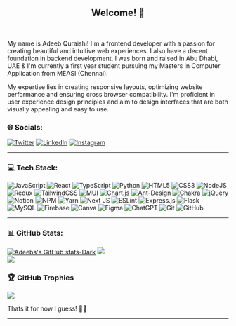 
<h2 align="center">Welcome! 👾</h2>
<br>

<p align="start">My name is Adeeb Quraishi! I'm a frontend developer with a passion for creating beautiful and intuitive web experiences. I also have a decent foundation in backend development. I was born and raised in Abu Dhabi, UAE & I'm currently a first year student pursuing my Masters in Computer Application from MEASI (Chennai).
</br>
<p>My expertise lies in creating responsive layouts, optimizing website performance and ensuring cross browser compatibility. I'm proficient in user experience design principles and aim to design interfaces that are both visually appealing and easy to use.
</p>

### 🌐 Socials:
[![Twitter](https://img.shields.io/badge/Twitter-%231877F2.svg?logo=twitter&logoColor=white)](https://twitter.com/adeebrq)  [![LinkedIn](https://img.shields.io/badge/LinkedIn-%230077B5.svg?logo=linkedin&logoColor=white)](https://linkedin.com/in/adeebrq) 
[![Instagram](https://img.shields.io/badge/Instagram-%23E4405F.svg?logo=Instagram&logoColor=white)](https://instagram.com/adeebrq)
<hr>

### 💻 Tech Stack:
![JavaScript](https://img.shields.io/badge/javascript-%23323330.svg?style=flat&logo=javascript&logoColor=%23F7DF1E) 
![React](https://img.shields.io/badge/react-%2320232a.svg?style=flat&logo=react&logoColor=%2361DAFB) 
![TypeScript](https://img.shields.io/badge/typescript-%23007ACC.svg?style=flat&logo=typescript&logoColor=white) 
![Python](https://img.shields.io/badge/python-3670A0?style=flat&logo=python&logoColor=ffdd54) 
![HTML5](https://img.shields.io/badge/html5-%23E34F26.svg?style=flat&logo=html5&logoColor=white)
![CSS3](https://img.shields.io/badge/css3-%231572B6.svg?style=flat&logo=css3&logoColor=white)
![NodeJS](https://img.shields.io/badge/node.js-6DA55F?style=flat&logo=node.js&logoColor=white)
![Redux](https://img.shields.io/badge/redux-%23593d88.svg?style=flat&logo=redux&logoColor=white)
![TailwindCSS](https://img.shields.io/badge/tailwindcss-%2338B2AC.svg?style=flat&logo=tailwind-css&logoColor=white)
![MUI](https://img.shields.io/badge/MUI-%230081CB.svg?style=flat&logo=material-ui&logoColor=white)
![Chart.js](https://img.shields.io/badge/chart.js-F5788D.svg?style=flat&logo=chart.js&logoColor=white)
![Ant-Design](https://img.shields.io/badge/-AntDesign-%230170FE?style=flat&logo=ant-design&logoColor=white) 
![Chakra](https://img.shields.io/badge/chakra-%234ED1C5.svg?style=flat&logo=chakraui&logoColor=white) 
![jQuery](https://img.shields.io/badge/jquery-%230769AD.svg?style=flat&logo=jquery&logoColor=white)
![Notion](https://img.shields.io/badge/Notion-%23000000.svg?style=flat&logo=notion&logoColor=white)
![NPM](https://img.shields.io/badge/NPM-%23000000.svg?style=flat&logo=npm&logoColor=white)
![Yarn](https://img.shields.io/badge/yarn-%232C8EBB.svg?style=flat&logo=yarn&logoColor=white)
![Next JS](https://img.shields.io/badge/Next-black?style=flat&logo=next.js&logoColor=white)
![ESLint](https://img.shields.io/badge/ESLint-4B3263?style=flat&logo=eslint&logoColor=white)
![Express.js](https://img.shields.io/badge/express.js-%23404d59.svg?style=flat&logo=express&logoColor=%2361DAFB) 
![Flask](https://img.shields.io/badge/flask-%23000.svg?style=flat&logo=flask&logoColor=white)
![MySQL](https://img.shields.io/badge/mysql-%2300f.svg?style=flat&logo=mysql&logoColor=white) 
![Firebase](https://img.shields.io/badge/firebase-%23039BE5.svg?style=flat&logo=firebase)
![Canva](https://img.shields.io/badge/Canva-%2300C4CC.svg?style=flat&logo=Canva&logoColor=white)
![Figma](https://img.shields.io/badge/figma-%23F24E1E.svg?style=flat&logo=figma&logoColor=white)
![ChatGPT](https://img.shields.io/badge/chatGPT-74aa9c?style=flat&logo=openai&logoColor=white)
![Git](https://img.shields.io/badge/git-%23F05033.svg?style=flat&logo=git&logoColor=white)
![GitHub](https://img.shields.io/badge/github-%23121011.svg?style=flat&logo=github&logoColor=white)

<hr>

### 📊 GitHub Stats:
[![Adeebs's GitHub stats-Dark](https://github-readme-stats.vercel.app/api?username=adeebrq&theme=dark&count_private=true&show_icons=true)](https://github.com/adeebrq/github-readme-stats#gh-dark-mode-only)
![](https://github-readme-streak-stats.herokuapp.com/?user=adeebrq&theme=dark)<br/>
![](https://github-readme-stats.vercel.app/api/top-langs/?username=adeebrq&count_private=true&show_icons=true&theme=dark)

### 🏆 GitHub Trophies
![](https://github-profile-trophy.vercel.app/?username=adeebrq&theme=radical&no-frame=false&no-bg=false&margin-w=4)

<p>Thats it for now I guess! 👨‍💻</p>
<hr>
